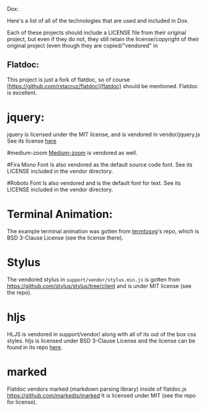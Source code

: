 
Dox:

Here's a list of all of the technologies that are used and included in Dox.

Each of these projects should include a LICENSE file from their original
project, but even if they do not, they still retain the license/copyright of
their original project (even though they are copied/"vendored" in 

## Flatdoc:
This project is just a fork of flatdoc, so of course
[https://github.com/rstacruz/flatdoc](flatdoc) should be mentioned.  Flatdoc is
excellent.

# jquery:
jquery is licensed under the MIT license, and is vendored in vendor/jquery.js
See its license [here](https://jquery.org/license/)

#medium-zoom
[Medium-zoom](https://github.com/francoischalifour/medium-zoom) is vendored as
well.

#Fira Mono Font
Is also vendored as the default source code font. See its LICENSE included in the vendor directory.

#Roboto Font
Is also vendored and is the default font for text. See its LICENSE included in the vendor directory.

# Terminal Animation: 
The example terminal animation was gotten from
[termtosvg](https://github.com/nbedos/termtosvg)'s repo, which is BSD 3-Clause
License (see the license there).

# Stylus
The vendored stylus in `support/vendor/stylus.min.js` is gotten from
https://github.com/stylus/stylus/tree/client and is under MIT license (see the
repo).

# hljs
HLJS is vendored in support/vendor/ along with all of its out of the box css
styles.  hljs is licensed under BSD 3-Clause License and the license can be
found in its repo [here](https://github.com/highlightjs/highlight.js).


# marked
Flatdoc vendors marked (markdown parsing library) inside of flatdoc.js
https://github.com/markedjs/marked
It is licensed under MIT (see the repo for license).


